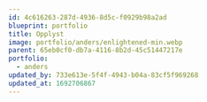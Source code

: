 ```yaml
---
id: 4c616263-287d-4936-8d5c-f0929b98a2ad
blueprint: portfolio
title: Opplyst
image: portfolio/anders/enlightened-min.webp
parent: 65eb0cf0-db7a-4116-8b2d-45c51447217e
portfolio:
  - anders
updated_by: 733e613e-5f4f-4943-b04a-83cf5f969268
updated_at: 1692706867
---
```

